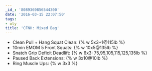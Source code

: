 ```yaml
---
_id_: '8089369856544300'
date: '2016-03-15 22:07:50'
tags:
- oly
title: 'CFNH: Mixed Bag'
---
```


- Clean Pull + Hang Squat Clean: {% w 5x3+1@115lb %}
- 10min EMOM 5 Front Squats: {% w 10x5@135lb %}
- Snatch Grip Deficit Deadlift: {% w 6x3: 75,95,105,115,125,135lb %}
- Paused Back Extensions: {% w 3x10@10lb %}
- Ring Muscle Ups: {% w 3x3 %}
